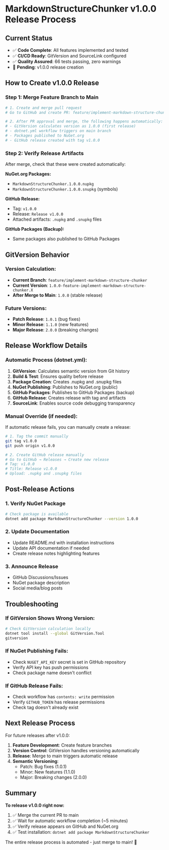 # MarkdownStructureChunker v1.0.0 Release Process

## Current Status
- ✅ **Code Complete**: All features implemented and tested
- ✅ **CI/CD Ready**: GitVersion and SourceLink configured
- ✅ **Quality Assured**: 66 tests passing, zero warnings
- 🔄 **Pending**: v1.0.0 release creation

## How to Create v1.0.0 Release

### Step 1: Merge Feature Branch to Main
```bash
# 1. Create and merge pull request
# Go to GitHub and create PR: feature/implement-markdown-structure-chunker → main

# 2. After PR approval and merge, the following happens automatically:
# - GitVersion calculates version as 1.0.0 (first release)
# - dotnet.yml workflow triggers on main branch
# - Packages published to NuGet.org
# - GitHub release created with tag v1.0.0
```

### Step 2: Verify Release Artifacts
After merge, check that these were created automatically:

**NuGet.org Packages:**
- `MarkdownStructureChunker.1.0.0.nupkg`
- `MarkdownStructureChunker.1.0.0.snupkg` (symbols)

**GitHub Release:**
- Tag: `v1.0.0`
- Release: `Release v1.0.0`
- Attached artifacts: `.nupkg` and `.snupkg` files

**GitHub Packages (Backup):**
- Same packages also published to GitHub Packages

## GitVersion Behavior

### Version Calculation:
- **Current Branch**: `feature/implement-markdown-structure-chunker`
- **Current Version**: `1.0.0-feature-implement-markdown-structure-chunker.X`
- **After Merge to Main**: `1.0.0` (stable release)

### Future Versions:
- **Patch Release**: `1.0.1` (bug fixes)
- **Minor Release**: `1.1.0` (new features)
- **Major Release**: `2.0.0` (breaking changes)

## Release Workflow Details

### Automatic Process (dotnet.yml):
1. **GitVersion**: Calculates semantic version from Git history
2. **Build & Test**: Ensures quality before release
3. **Package Creation**: Creates .nupkg and .snupkg files
4. **NuGet Publishing**: Publishes to NuGet.org (public)
5. **GitHub Packages**: Publishes to GitHub Packages (backup)
6. **GitHub Release**: Creates release with tag and artifacts
7. **SourceLink**: Enables source code debugging transparency

### Manual Override (if needed):
If automatic release fails, you can manually create a release:

```bash
# 1. Tag the commit manually
git tag v1.0.0
git push origin v1.0.0

# 2. Create GitHub release manually
# Go to GitHub → Releases → Create new release
# Tag: v1.0.0
# Title: Release v1.0.0
# Upload: .nupkg and .snupkg files
```

## Post-Release Actions

### 1. Verify NuGet Package
```bash
# Check package is available
dotnet add package MarkdownStructureChunker --version 1.0.0
```

### 2. Update Documentation
- Update README.md with installation instructions
- Update API documentation if needed
- Create release notes highlighting features

### 3. Announce Release
- GitHub Discussions/Issues
- NuGet package description
- Social media/blog posts

## Troubleshooting

### If GitVersion Shows Wrong Version:
```bash
# Check GitVersion calculation locally
dotnet tool install --global GitVersion.Tool
gitversion
```

### If NuGet Publishing Fails:
- Check `NUGET_API_KEY` secret is set in GitHub repository
- Verify API key has push permissions
- Check package name doesn't conflict

### If GitHub Release Fails:
- Check workflow has `contents: write` permission
- Verify `GITHUB_TOKEN` has release permissions
- Check tag doesn't already exist

## Next Release Process

For future releases after v1.0.0:

1. **Feature Development**: Create feature branches
2. **Version Control**: GitVersion handles versioning automatically
3. **Release**: Merge to main triggers automatic release
4. **Semantic Versioning**: 
   - Patch: Bug fixes (1.0.1)
   - Minor: New features (1.1.0) 
   - Major: Breaking changes (2.0.0)

## Summary

**To release v1.0.0 right now:**
1. ✅ Merge the current PR to main
2. ✅ Wait for automatic workflow completion (~5 minutes)
3. ✅ Verify release appears on GitHub and NuGet.org
4. ✅ Test installation: `dotnet add package MarkdownStructureChunker`

The entire release process is automated - just merge to main! 🚀

